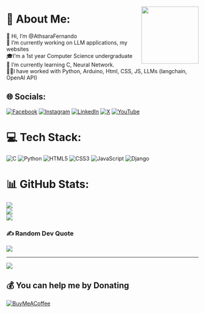 ###

<img align="right" height="150" src="https://cdn.dribbble.com/users/2131993/screenshots/4948736/thoughtworks-gif_dribbble.gif"  />

###

# 💫 About Me:
👋 Hi, I’m @AthsaraFernando<br>🔭 I’m currently working on LLM applications, my websites<br>🎓I’m a 1st year Computer Science undergraduate<br>🌱 I’m currently learning C, Neural Network.<br>🧑‍💻I have worked with Python, Arduino, Html, CSS, JS, LLMs (langchain, OpenAI API)


## 🌐 Socials:
[![Facebook](https://img.shields.io/badge/Facebook-%231877F2.svg?logo=Facebook&logoColor=white)](https://facebook.com/https://facebook.com/profile.php?id=100078644259070) [![Instagram](https://img.shields.io/badge/Instagram-%23E4405F.svg?logo=Instagram&logoColor=white)](https://instagram.com/https://instagram.com/athsara_fernando) [![LinkedIn](https://img.shields.io/badge/LinkedIn-%230077B5.svg?logo=linkedin&logoColor=white)](https://linkedin.com/in/https://linkedin.com/in/athsara-fernando) [![X](https://img.shields.io/badge/X-black.svg?logo=X&logoColor=white)](https://x.com/https://twitter.com/AthsaraF) [![YouTube](https://img.shields.io/badge/YouTube-%23FF0000.svg?logo=YouTube&logoColor=white)](https://youtube.com/@https://youtube.com/@athsarafernando) 

# 💻 Tech Stack:
![C](https://img.shields.io/badge/c-%2300599C.svg?style=for-the-badge&logo=c&logoColor=white) ![Python](https://img.shields.io/badge/python-3670A0?style=for-the-badge&logo=python&logoColor=ffdd54) ![HTML5](https://img.shields.io/badge/html5-%23E34F26.svg?style=for-the-badge&logo=html5&logoColor=white) ![CSS3](https://img.shields.io/badge/css3-%231572B6.svg?style=for-the-badge&logo=css3&logoColor=white) ![JavaScript](https://img.shields.io/badge/javascript-%23323330.svg?style=for-the-badge&logo=javascript&logoColor=%23F7DF1E) ![Django](https://img.shields.io/badge/django-%23092E20.svg?style=for-the-badge&logo=django&logoColor=white)
# 📊 GitHub Stats:
![](https://github-readme-stats.vercel.app/api?username=AthsaraFernando&theme=dark&hide_border=false&include_all_commits=false&count_private=false)<br/>
![](https://github-readme-streak-stats.herokuapp.com/?user=AthsaraFernando&theme=dark&hide_border=false)<br/>
![](https://github-readme-stats.vercel.app/api/top-langs/?username=AthsaraFernando&theme=dark&hide_border=false&include_all_commits=false&count_private=false&layout=compact)

### ✍️ Random Dev Quote
![](https://quotes-github-readme.vercel.app/api?type=horizontal&theme=radical)

---
[![](https://visitcount.itsvg.in/api?id=AthsaraFernando&icon=0&color=0)](https://visitcount.itsvg.in)

  ## 💰 You can help me by Donating
  [![BuyMeACoffee](https://img.shields.io/badge/Buy%20Me%20a%20Coffee-ffdd00?style=for-the-badge&logo=buy-me-a-coffee&logoColor=black)](https://buymeacoffee.com/https://buymeacoffee.com/athsarafernand) 

  
<!-- Proudly created with GPRM ( https://gprm.itsvg.in ) -->
